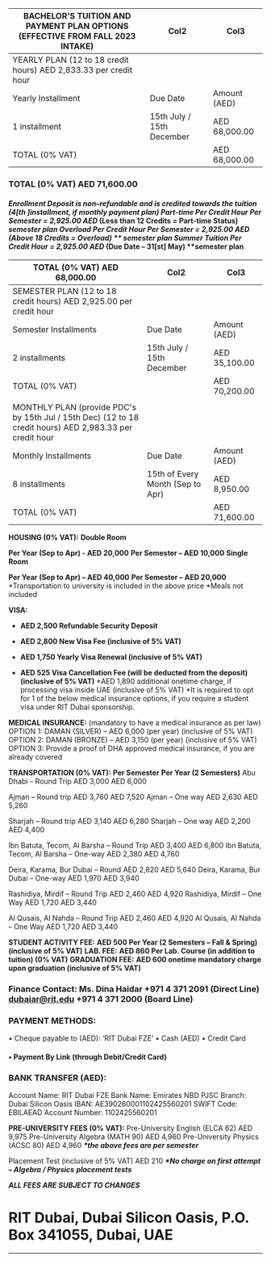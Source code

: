 |BACHELOR’S TUITION AND PAYMENT PLAN OPTIONS (EFFECTIVE FROM FALL 2023 INTAKE)|Col2|Col3|
|---|---|---|
|YEARLY PLAN (12 to 18 credit hours) AED 2,833.33 per credit hour|||
|Yearly Installment|Due Date|Amount (AED)|
|1 installment|15th July / 15th December|AED 68,000.00|
|TOTAL (0% VAT)||AED 68,000.00|


### TOTAL (0% VAT)  AED  71,600.00 
#### *Enrollment Deposit is non–refundable and is credited towards the tuition (4[th ]installment, if monthly payment plan) *Part-time Per Credit Hour Per Semester = 2,925.00 AED** (Less than 12 Credits = Part-time Status) **semester plan *Overload Per Credit Hour Per Semester = 2,925.00 AED** (Above 18 Credits = Overload) ** semester plan *Summer Tuition Per Credit Hour = 2,925.00 AED** (Due Date – 31[st] May) **semester plan

|TOTAL (0% VAT)  AED  68,000.00|Col2|Col3|
|---|---|---|
|SEMESTER PLAN (12 to 18 credit hours) AED 2,925.00 per credit hour|||
|Semester Installments|Due Date|Amount (AED)|
|2 installments|15th July / 15th December|AED 35,100.00|
|TOTAL (0% VAT)||AED 70,200.00|
||||
|MONTHLY PLAN (provide PDC's by 15th Jul / 15th Dec) (12 to 18 credit hours) AED 2,983.33 per credit hour|||
|Monthly Installments|Due Date|Amount (AED)|
|8 installments|15th of Every Month (Sep to Apr)|AED 8,950.00|
|TOTAL (0% VAT)||AED 71,600.00|


**HOUSING (0% VAT):**
**Double Room**

**Per Year (Sep to Apr) - AED 20,000** **Per Semester – AED 10,000**
**Single Room**

**Per Year (Sep to Apr) – AED 40,000** **Per Semester – AED 20,000**
*Transportation to university is included in the above price *Meals not included

**VISA:**

- **AED 2,500 Refundable Security Deposit**

- **AED 2,800 New Visa Fee (inclusive of 5% VAT)**

- **AED 1,750 Yearly Visa Renewal (inclusive of 5% VAT)**

- **AED 525 Visa Cancellation Fee (will be deducted from the deposit) (inclusive of 5% VAT)**
*AED 1,890 additional onetime charge, if processing visa inside UAE (inclusive of 5% VAT)
*It is required to opt for 1 of the below medical insurance options, if you require a student
visa under RIT Dubai sponsorship.

**MEDICAL INSURANCE:** (mandatory to have a medical insurance as per law)
OPTION 1: DAMAN (SILVER) – AED 6,000 (per year) (inclusive of 5% VAT)
OPTION 2: DAMAN (BRONZE) – AED 3,150 (per year) (inclusive of 5% VAT)
OPTION 3: Provide a proof of DHA approved medical insurance, if you are already covered

**TRANSPORTATION (0% VAT):** **Per Semester** **Per Year (2 Semesters)**
Abu Dhabi – Round Trip AED 3,000 AED 6,000

Ajman – Round trip AED 3,760 AED 7,520
Ajman – One way AED 2,630 AED 5,260

Sharjah – Round trip AED 3,140 AED 6,280
Sharjah – One way AED 2,200 AED 4,400

Ibn Batuta, Tecom, Al Barsha – Round Trip AED 3,400 AED 6,800
Ibn Batuta, Tecom, Al Barsha – One-way AED 2,380 AED 4,760

Deira, Karama, Bur Dubai – Round AED 2,820 AED 5,640
Deira, Karama, Bur Dubai – One-way AED 1,970 AED 3,940

Rashidiya, Mirdif – Round Trip AED 2,460 AED 4,920
Rashidiya, Mirdif – One Way AED 1,720 AED 3,440

Al Qusais, Al Nahda – Round Trip AED 2,460 AED 4,920
Al Qusais, Al Nahda – One Way AED 1,720 AED 3,440

**STUDENT ACTIVITY FEE:** **AED 500 Per Year (2 Semesters – Fall & Spring) (inclusive of 5% VAT)**
**LAB. FEE:** **AED 860 Per Lab. Course (in addition to tuition) (0% VAT)**
**GRADUATION FEE:** **AED 600 onetime mandatory charge upon graduation (inclusive of 5% VAT)**


### Finance Contact: Ms. Dina Haidar +971 4 371 2091 (Direct Line) dubaiar@rit.edu +971 4 371 2000 (Board Line)


### PAYMENT METHODS: 
 • Cheque payable to (AED): ‘RIT Dubai FZE’
 • Cash (AED)
 • Credit Card

#### • Payment By Link (through Debit/Credit Card)


### BANK TRANSFER (AED):
 Account Name: RIT Dubai FZE Bank Name: Emirates NBD PJSC Branch: Dubai Silicon Oasis IBAN: AE390260001102425560201 SWIFT Code: EBILAEAD Account Number: 1102425560201


**PRE-UNIVERSITY FEES (0% VAT):**
Pre-University English (ELCA 62) AED 9,975
Pre-University Algebra (MATH 90) AED 4,960
Pre-University Physics (ACSC 80) AED 4,960
**_*the above fees are per semester_**

Placement Test (inclusive of 5% VAT) AED 210
**_*No charge on first attempt – Algebra / Physics_**
**_placement tests_**

**_***ALL FEES ARE SUBJECT TO CHANGES***_**


# RIT Dubai, Dubai Silicon Oasis, P.O. Box 341055, Dubai, UAE


-----

